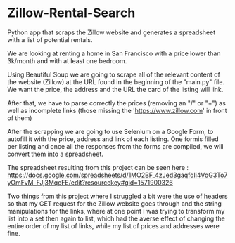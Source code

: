 # Zillow-Rental-Search
Python app that scraps the Zillow website and generates a spreadsheet with a list of potential rentals.

We are looking at renting a home in San Francisco with a price lower than 3k/month and with at least one bedroom.

Using Beautiful Soup we are going to scrape all of the relevant content of the website (Zillow) at the URL found in the beginning of the "main.py" file.
We want the price, the address and the URL the card of the listing will link.

After that, we have to parse correctly the prices (removing an "/" or "+") as well as incomplete links (those missing the 'https://www.zillow.com' in front of them)

After the scrapping we are going to use Selenium on a Google Form, to autofill it with the price, address and link of each listing.
One formis filled per listing and once all the responses from the forms are compiled, we will convert them into a spreadsheet.

The spreadsheet resulting from this project can be seen here : https://docs.google.com/spreadsheets/d/1MO2BF_4zJed3gaqfqli4VoG3To7yOmFvM_FJj3MqeFE/edit?resourcekey#gid=1571900326

Two things from this project where I struggled a bit were the use of headers so that my GET request for the Zillow website goes through and the string manipulations for the links,
where at one point I was trying to transform my list into a set then again to list, which had the averse effect of changing the entire order of my list of links, while my list of prices and addresses were fine.



